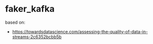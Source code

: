 # faker_kafka

based on:
* https://towardsdatascience.com/assessing-the-quality-of-data-in-streams-2c6352bcbb5b

